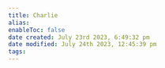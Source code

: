 ```yaml
---
title: Charlie
alias: 
enableToc: false
date created: July 23rd 2023, 6:49:32 pm
date modified: July 24th 2023, 12:45:39 pm
tags: 
---
```

